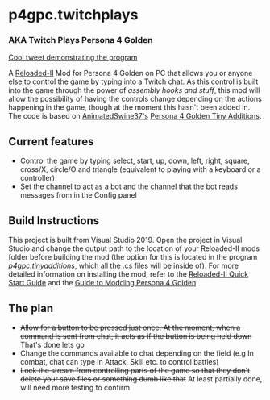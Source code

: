 # p4gpc.twitchplays
### AKA Twitch Plays Persona 4 Golden

[Cool tweet demonstrating the program](https://twitter.com/rirurinuser/status/1443487438375034881)

A [Reloaded-II](https://github.com/Reloaded-Project/Reloaded-II) Mod for Persona 4 Golden on PC that allows you or anyone else to control the game by typing into a Twitch chat. As this control is built into the game through the power of *assembly hooks and stuff*, this mod will allow the possibility of having the controls change depending on the actions happening in the game, though at the moment this hasn't been added in.
The code is based on [AnimatedSwine37's](https://github.com/AnimatedSwine37/) [Persona 4 Golden Tiny Additions](https://github.com/AnimatedSwine37/p4gpc.tinyadditions).

## Current features

- Control the game by typing select, start, up, down, left, right, square, cross/X, circle/O and triangle (equivalent to playing with a keyboard or a controller)
- Set the channel to act as a bot and the channel that the bot reads messages from in the Config panel

## Build Instructions

This project is built from Visual Studio 2019. Open the project in Visual Studio and change the output path to the location of your Reloaded-II mods folder before building the mod (the option for this is located in the program *p4gpc.tinyadditions*, which all the .cs files will be inside of). For more detailed information on installing the mod, refer to the [Reloaded-II Quick Start Guide](https://github.com/Reloaded-Project/Reloaded-II/blob/master/docs/QuickStart.md) and the [Guide to Modding Persona 4 Golden](https://gamebanana.com/tuts/13379).

## The plan

- ~~Allow for a button to be pressed just once. At the moment, when a command is sent from chat, it acts as if the button is being held down~~ That's done lets go
- Change the commands available to chat depending on the field (e.g In combat, chat can type in Attack, Skill etc. to control battles)
- ~~Lock the stream from controlling parts of the game so that they don't delete your save files or something dumb like that~~ At least partially done, will need more testing to confirm
